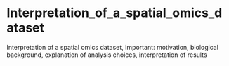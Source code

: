# Interpretation_of_a_spatial_omics_dataset
Interpretation of a spatial omics dataset, Important: motivation, biological background, explanation of analysis choices, interpretation of results

